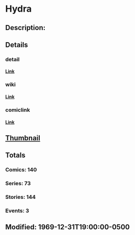 # Hydra
## Description: 
## Details
### detail
#### [Link](http://marvel.com/characters/1003/hydra?utm_campaign=apiRef&utm_source=225578a89fc76f3d20fbffda5d17a88d)
### wiki
#### [Link](http://marvel.com/universe/Hydra?utm_campaign=apiRef&utm_source=225578a89fc76f3d20fbffda5d17a88d)
### comiclink
#### [Link](http://marvel.com/comics/characters/1009359/hydra?utm_campaign=apiRef&utm_source=225578a89fc76f3d20fbffda5d17a88d)
## [Thumbnail](http://i.annihil.us/u/prod/marvel/i/mg/8/40/4c003ec4331bd.jpg)
## Totals
### Comics: 140
### Series: 73
### Stories: 144
### Events: 3
## Modified: 1969-12-31T19:00:00-0500